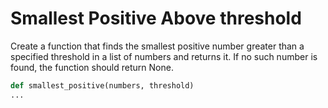 # Smallest Positive Above threshold
Create a function that finds the smallest positive number greater than a specified threshold in a list of numbers and returns it. If no such number is found, the function should return None.
```python
def smallest_positive(numbers, threshold)
...

